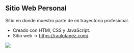 ## Sitio Web Personal
Sitio en donde muestro parte de mi trayectoria profesional.
- Creado con HTMl, CSS y JavaScript.
- Sitio web -> https://raulotanez.com/

![](https://repository-images.githubusercontent.com/268654147/903ae980-c1db-11ea-92bd-e2dbe2a7619c)

